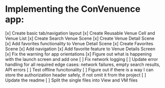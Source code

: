#  Implementing the ConVenuence app:

[x] Create basic tab/navigation layout
[x] Create Reusable Venue Cell and Venue List
[x] Create Search Venue Scene
[x] Create Venue Detail Scene
[x] Add favorites functionality to Venue Detail Scene
[x] Create Favorites Scene
[x] Add navigation
[x] Add favorite feature to Venue Details Screen
[x] Fix the warning for app orientations
[x] Figure out what is happening with the launch screen and add one
[ ] Fix network logging
[ ] Update error handling for all required edge cases: network failures, empty search results, API errors
[ ] Test offline funcitonality
[ ] Figure out if there is a way I can store the authorization header safely, if not omit it from the project
[ ] Update the readme
[ ] Split the single files into View and VM files

